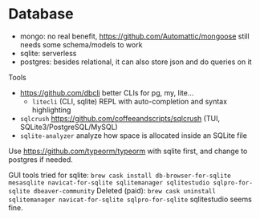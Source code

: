 # Database
- mongo: no real benefit, https://github.com/Automattic/mongoose still needs some schema/models to work
- sqlite: serverless
- postgres: besides relational, it can also store json and do queries on it

Tools
- https://github.com/dbcli better CLIs for pg, my, lite…
  - `litecli` (CLI, sqlite) REPL with auto-completion and syntax highlighting
- `sqlcrush` https://github.com/coffeeandscripts/sqlcrush (TUI, SQLite3/PostgreSQL/MySQL)
- `sqlite-analyzer` analyze how space is allocated inside an SQLite file

Use https://github.com/typeorm/typeorm with sqlite first, and change to postgres if needed.

GUI tools tried for sqlite:
`brew cask install db-browser-for-sqlite mesasqlite navicat-for-sqlite sqlitemanager sqlitestudio sqlpro-for-sqlite dbeaver-community`
Deleted (paid):
`brew cask uninstall sqlitemanager navicat-for-sqlite sqlpro-for-sqlite`
sqlitestudio seems fine.
